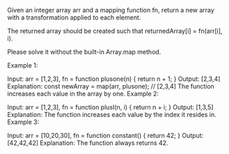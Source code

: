 Given an integer array arr and a mapping function fn, return a new array with a transformation applied to each element.

The returned array should be created such that returnedArray[i] = fn(arr[i], i).

Please solve it without the built-in Array.map method.

 

Example 1:

Input: arr = [1,2,3], fn = function plusone(n) { return n + 1; }
Output: [2,3,4]
Explanation:
const newArray = map(arr, plusone); // [2,3,4]
The function increases each value in the array by one. 
Example 2:

Input: arr = [1,2,3], fn = function plusI(n, i) { return n + i; }
Output: [1,3,5]
Explanation: The function increases each value by the index it resides in.
Example 3:

Input: arr = [10,20,30], fn = function constant() { return 42; }
Output: [42,42,42]
Explanation: The function always returns 42.
